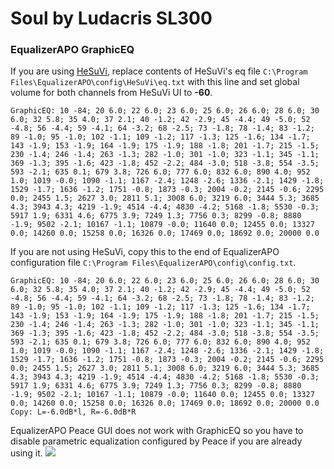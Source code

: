 # Soul by Ludacris SL300
### EqualizerAPO GraphicEQ
If you are using [HeSuVi](https://sourceforge.net/projects/hesuvi/), replace contents of HeSuVi's eq file `C:\Program Files\EqualizerAPO\config\HeSuVi\eq.txt` with this line and set global volume for both channels from HeSuVi UI to **-60**.
```
GraphicEQ: 10 -84; 20 6.0; 22 6.0; 23 6.0; 25 6.0; 26 6.0; 28 6.0; 30 6.0; 32 5.8; 35 4.0; 37 2.1; 40 -1.2; 42 -2.9; 45 -4.4; 49 -5.0; 52 -4.8; 56 -4.4; 59 -4.1; 64 -3.2; 68 -2.5; 73 -1.8; 78 -1.4; 83 -1.2; 89 -1.0; 95 -1.0; 102 -1.1; 109 -1.2; 117 -1.3; 125 -1.6; 134 -1.7; 143 -1.9; 153 -1.9; 164 -1.9; 175 -1.9; 188 -1.8; 201 -1.7; 215 -1.5; 230 -1.4; 246 -1.4; 263 -1.3; 282 -1.0; 301 -1.0; 323 -1.1; 345 -1.1; 369 -1.3; 395 -1.6; 423 -1.8; 452 -2.2; 484 -3.0; 518 -3.8; 554 -3.5; 593 -2.1; 635 0.1; 679 3.8; 726 6.0; 777 6.0; 832 6.0; 890 4.0; 952 1.0; 1019 -0.0; 1090 -1.1; 1167 -2.4; 1248 -2.6; 1336 -2.1; 1429 -1.8; 1529 -1.7; 1636 -1.2; 1751 -0.8; 1873 -0.3; 2004 -0.2; 2145 -0.6; 2295 0.0; 2455 1.5; 2627 3.0; 2811 5.1; 3008 6.0; 3219 6.0; 3444 5.3; 3685 4.3; 3943 4.3; 4219 -1.9; 4514 -4.4; 4830 -4.2; 5168 -1.8; 5530 -0.3; 5917 1.9; 6331 4.6; 6775 3.9; 7249 1.3; 7756 0.3; 8299 -0.8; 8880 -1.9; 9502 -2.1; 10167 -1.1; 10879 -0.0; 11640 0.0; 12455 0.0; 13327 0.0; 14260 0.0; 15258 0.0; 16326 0.0; 17469 0.0; 18692 0.0; 20000 0.0
```
If you are not using HeSuVi, copy this to the end of EqualizerAPO configuration file `C:\Program Files\EqualizerAPO\config\config.txt`.
```
GraphicEQ: 10 -84; 20 6.0; 22 6.0; 23 6.0; 25 6.0; 26 6.0; 28 6.0; 30 6.0; 32 5.8; 35 4.0; 37 2.1; 40 -1.2; 42 -2.9; 45 -4.4; 49 -5.0; 52 -4.8; 56 -4.4; 59 -4.1; 64 -3.2; 68 -2.5; 73 -1.8; 78 -1.4; 83 -1.2; 89 -1.0; 95 -1.0; 102 -1.1; 109 -1.2; 117 -1.3; 125 -1.6; 134 -1.7; 143 -1.9; 153 -1.9; 164 -1.9; 175 -1.9; 188 -1.8; 201 -1.7; 215 -1.5; 230 -1.4; 246 -1.4; 263 -1.3; 282 -1.0; 301 -1.0; 323 -1.1; 345 -1.1; 369 -1.3; 395 -1.6; 423 -1.8; 452 -2.2; 484 -3.0; 518 -3.8; 554 -3.5; 593 -2.1; 635 0.1; 679 3.8; 726 6.0; 777 6.0; 832 6.0; 890 4.0; 952 1.0; 1019 -0.0; 1090 -1.1; 1167 -2.4; 1248 -2.6; 1336 -2.1; 1429 -1.8; 1529 -1.7; 1636 -1.2; 1751 -0.8; 1873 -0.3; 2004 -0.2; 2145 -0.6; 2295 0.0; 2455 1.5; 2627 3.0; 2811 5.1; 3008 6.0; 3219 6.0; 3444 5.3; 3685 4.3; 3943 4.3; 4219 -1.9; 4514 -4.4; 4830 -4.2; 5168 -1.8; 5530 -0.3; 5917 1.9; 6331 4.6; 6775 3.9; 7249 1.3; 7756 0.3; 8299 -0.8; 8880 -1.9; 9502 -2.1; 10167 -1.1; 10879 -0.0; 11640 0.0; 12455 0.0; 13327 0.0; 14260 0.0; 15258 0.0; 16326 0.0; 17469 0.0; 18692 0.0; 20000 0.0
Copy: L=-6.0dB*l, R=-6.0dB*R
```
EqualizerAPO Peace GUI does not work with GraphicEQ so you have to disable parametric equalization configured by Peace if you are already using it.
![](https://raw.githubusercontent.com/jaakkopasanen/AutoEq/master/results/SBAF-Serious/innerfidelity/onear/Soul%20by%20Ludacris%20SL300/Soul%20by%20Ludacris%20SL300.png)
